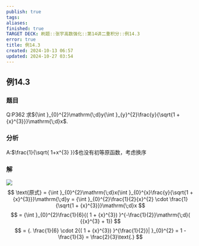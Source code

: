 ```yaml
---
publish: true
tags: 
aliases: 
finished: true
TARGET DECK: 刷题::张宇高数强化::第14讲二重积分::例14.3
error: true
title: 例14.3
created: 2024-10-13 06:57
updated: 2024-10-27 03:54
---
```

## 例14.3
### 题目
Q:P362 求${\int }_{0}^{2}\mathrm{\;d}y{\int }_{y}^{2}\frac{y}{\sqrt{1 + {x}^{3}}}\mathrm{\;d}x$.
### 分析
A:$\frac{1}{\sqrt{ 1+x^{3} }}$也没有初等原函数，考虑换序
### 解
![](https://img.hwenyi.tech/202410271153952.webp)
$$
\text{原式} = {\int }_{0}^{2}\mathrm{\;d}x{\int }_{0}^{x}\frac{y}{\sqrt{1 + {x}^{3}}}\mathrm{\;d}y = {\int }_{0}^{2}\frac{1}{2}{x}^{2} \cdot \frac{1}{\sqrt{1 + {x}^{3}}}\mathrm{\;d}x
$$
$$
= {\int }_{0}^{2}\frac{1}{6}{( 1 + {x}^{3}) }^{-\frac{1}{2}}\mathrm{\;d}( {{x}^{3} + 1})
$$
$$
= {. \frac{1}{6} \cdot 2{( 1 + {x}^{3}) }^{\frac{1}{2}}| }_{0}^{2} = 1 - \frac{1}{3} = \frac{2}{3}\text{.}
$$


